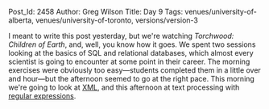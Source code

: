 Post_Id: 2458
Author: Greg Wilson
Title: Day 9
Tags: venues/university-of-alberta, venues/university-of-toronto, versions/version-3

<p>I meant to write this post yesterday, but we're watching <em>Torchwood: Children of Earth</em>, and, well, you know how it goes.  We spent two sessions looking at the basics of SQL and relational databases, which almost every scientist is going to encounter at some point in their career. The morning exercises were obviously too easy&mdash;students completed them in a little over and hour&mdash;but the afternoon seemed to go at the right pace. This morning we're going to look at <a href="{{root_path}}/3_0/xml.html">XML</a>, and this afternoon at text processing with <a href="{{root_path}}/3_0/re.html">regular expressions</a>.</p>
